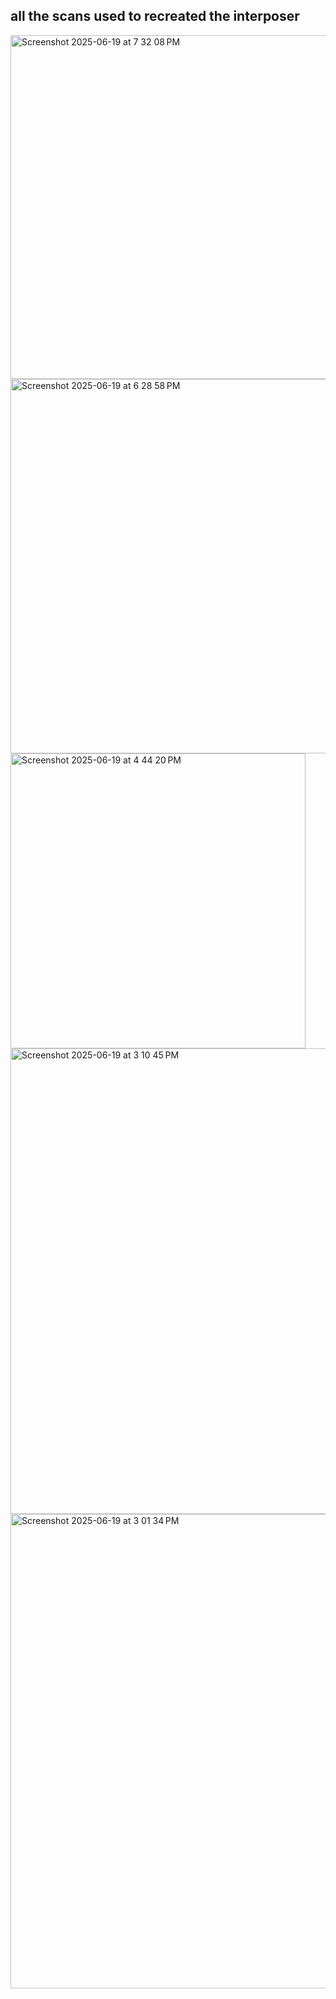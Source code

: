 ## all the scans used to recreated the interposer
<img width="550" alt="Screenshot 2025-06-19 at 7 32 08 PM" src="https://github.com/user-attachments/assets/65d6f553-4e36-4c5e-8579-6b1f5e75a1ae" />
<img width="599" alt="Screenshot 2025-06-19 at 6 28 58 PM" src="https://github.com/user-attachments/assets/f1d22bee-75d8-40dc-bcf9-0d5cf43856b5" />
<img width="472" alt="Screenshot 2025-06-19 at 4 44 20 PM" src="https://github.com/user-attachments/assets/3b190574-6452-477c-ba73-3a994b797fb1" />
<img width="745" alt="Screenshot 2025-06-19 at 3 10 45 PM" src="https://github.com/user-attachments/assets/e9a361b8-c59a-43f3-9708-4aee0b7b482a" />
<img width="759" alt="Screenshot 2025-06-19 at 3 01 34 PM" src="https://github.com/user-attachments/assets/5f9e8139-ee28-4728-9767-0e6c28166aaf" />

